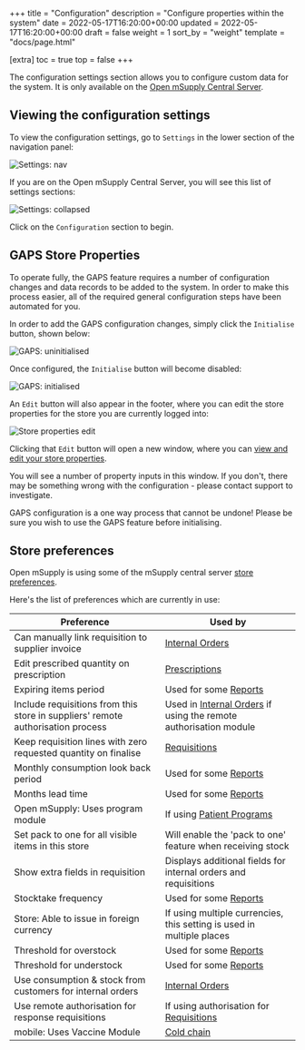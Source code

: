 +++
title = "Configuration"
description = "Configure properties within the system"
date = 2022-05-17T16:20:00+00:00
updated = 2022-05-17T16:20:00+00:00
draft = false
weight = 1
sort_by = "weight"
template = "docs/page.html"

[extra]
toc = true
top = false
+++

The configuration settings section allows you to configure custom data for the system. It is only available on the [Open mSupply Central Server](/docs/getting_started/central).

## Viewing the configuration settings

To view the configuration settings, go to `Settings` in the lower section of the navigation panel:

![Settings: nav](/docs/settings/images/admin_nav.png)

If you are on the Open mSupply Central Server, you will see this list of settings sections:

![Settings: collapsed](/docs/settings/images/settings_collapsed_central.png)

Click on the `Configuration` section to begin.

## GAPS Store Properties

To operate fully, the GAPS feature requires a number of configuration changes and data records to be added to the system. In order to make this process easier, all of the required general configuration steps have been automated for you.

In order to add the GAPS configuration changes, simply click the `Initialise` button, shown below:

![GAPS: uninitialised](/docs/settings/images/gaps_unconfigured.png)

Once configured, the `Initialise` button will become disabled:

![GAPS: initialised](/docs/settings/images/gaps_configured.png)

An `Edit` button will also appear in the footer, where you can edit the store properties for the store you are currently logged into:

![Store properties edit](/docs/settings/images/store_properties_edit_footer.png)

Clicking that `Edit` button will open a new window, where you can [view and edit your store properties](/docs/manage/facilities/#editing-your-store-properties).

You will see a number of property inputs in this window. If you don't, there may be something wrong with the configuration - please contact support to investigate.

<div class='note'>
GAPS configuration is a one way process that cannot be undone! Please be sure you wish to use the GAPS feature before initialising.
</div>

## Store preferences

Open mSupply is using some of the mSupply central server [store preferences](https://docs.msupply.org.nz/other_stuff:virtual_stores#preferences_tab).

Here's the list of preferences which are currently in use:

| Preference                                                                      | Used by                                                                                                  |
| ------------------------------------------------------------------------------- | -------------------------------------------------------------------------------------------------------- |
| Can manually link requisition to supplier invoice                               | [Internal Orders](/docs/replenishment/internal-orders/)                                                  |
| Edit prescribed quantity on prescription                                        | [Prescriptions](/docs/dispensary/prescriptions/)                                                         |
| Expiring items period                                                           | Used for some [Reports](/docs/getting_started/report/)                                                   |
| Include requisitions from this store in suppliers' remote authorisation process | Used in [Internal Orders](/docs/replenishment/internal-orders/) if using the remote authorisation module |
| Keep requisition lines with zero requested quantity on finalise                 | [Requisitions](/docs/distribution/requisitions/)                                                         |
| Monthly consumption look back period                                            | Used for some [Reports](/docs/getting_started/report/)                                                   |
| Months lead time                                                                | Used for some [Reports](/docs/getting_started/report/)                                                   |
| Open mSupply: Uses program module                                               | If using [Patient Programs](/docs/programs/program-module/)                                              |
| Set pack to one for all visible items in this store                             | Will enable the 'pack to one' feature when receiving stock                                               |
| Show extra fields in requisition                                                | Displays additional fields for internal orders and requisitions                                          |
| Stocktake frequency                                                             | Used for some [Reports](/docs/getting_started/report/)                                                   |
| Store: Able to issue in foreign currency                                        | If using multiple currencies, this setting is used in multiple places                                    |
| Threshold for overstock                                                         | Used for some [Reports](/docs/getting_started/report/)                                                   |
| Threshold for understock                                                        | Used for some [Reports](/docs/getting_started/report/)                                                   |
| Use consumption & stock from customers for internal orders                      | [Internal Orders](/docs/replenishment/internal-orders/)                                                  |
| Use remote authorisation for response requisitions                              | If using authorisation for [Requisitions](/docs/distribution/requisitions/)                              |
| mobile: Uses Vaccine Module                                                     | [Cold chain](/docs/coldchain/introduction/#getting-started)                                              |
